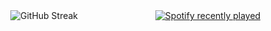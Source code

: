 <div style="display: flex; justify-content: center; align-items: center; gap: 20px;">
  <!-- GitHub Streaks -->
  <div style="flex: 1; text-align: center;">
    <img src="https://streak-stats.demolab.com?user=drygs&theme=tokyonight" alt="GitHub Streak" style="max-width: 100%;" />
  </div>

  <!-- Spotify Recently Played -->
  <div style="flex: 1; text-align: center;">
    <a href="https://open.spotify.com/user/31hbg7jyb76rvqdhb2wzblxwzeyu" target="_blank" rel="noopener noreferrer">
      <img src="https://spotify-recently-played-readme.vercel.app/api?user=31hbg7jyb76rvqdhb2wzblxwzeyu&count=3&unique=false" alt="Spotify recently played" style="max-width: 100%;" />
    </a>
  </div>
</div>
